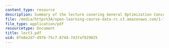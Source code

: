 ```yaml
---
content_type: resource
description: Summary of the lecture covering General Optimization Concepts.
file: /media/https%3A/open-learning-course-data-rc.s3.amazonaws.com/1-731-water-resource-systems-fall-2006/0fe8e2d7d97675c787447437af929025_lect3.pdf
file_type: application/pdf
resourcetype: Document
title: lect3.pdf
uid: 0fe8e2d7-d976-75c7-8744-7437af929025
---
```

